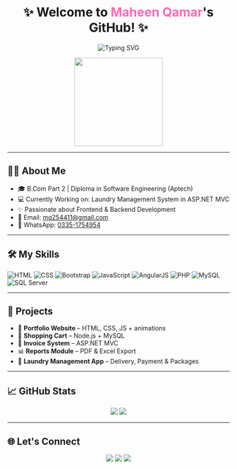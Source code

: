 <h1 align="center">✨ Welcome to <span style="color:#ff69b4;">Maheen Qamar</span>'s GitHub! ✨</h1>

<p align="center">
  <img src="https://readme-typing-svg.demolab.com?font=Fira+Code&size=24&duration=3000&pause=1000&color=F78DA7&center=true&vCenter=true&width=500&lines=💻+Web+Developer;💡+Tech+Learner;🌟+Creative+Coder;🎯+Passionate+About+Building+Things" alt="Typing SVG" />
</p>

<p align="center">
  <img src="https://media.giphy.com/media/26BRuo6sLetdllPAQ/giphy.gif" width="200" />
</p>

---

## 👩‍💻 About Me

- 🎓 B.Com Part 2 | Diploma in Software Engineering (Aptech)
- 💻 Currently Working on: Laundry Management System in ASP.NET MVC
- ✨ Passionate about Frontend & Backend Development
- 📧 Email: [mq254411@gmail.com](mailto:mq254411@gmail.com)
- 📱 WhatsApp: [0335-1754954](https://wa.me/923351754954)

---

## 🛠️ My Skills

![HTML](https://img.shields.io/badge/-HTML-E34F26?style=flat&logo=html5&logoColor=white)
![CSS](https://img.shields.io/badge/-CSS-1572B6?style=flat&logo=css3&logoColor=white)
![Bootstrap](https://img.shields.io/badge/-Bootstrap-563D7C?style=flat&logo=bootstrap&logoColor=white)
![JavaScript](https://img.shields.io/badge/-JavaScript-F7DF1E?style=flat&logo=javascript&logoColor=black)
![AngularJS](https://img.shields.io/badge/-AngularJS-DD0031?style=flat&logo=angular&logoColor=white)
![PHP](https://img.shields.io/badge/-PHP-777BB4?style=flat&logo=php&logoColor=white)
![MySQL](https://img.shields.io/badge/-MySQL-4479A1?style=flat&logo=mysql&logoColor=white)
![SQL Server](https://img.shields.io/badge/-SQL%20Server-CC2927?style=flat&logo=microsoftsqlserver&logoColor=white)

---

## 🚀 Projects

- 💼 **Portfolio Website** – HTML, CSS, JS + animations
- 🛒 **Shopping Cart** – Node.js + MySQL
- 🧾 **Invoice System** – ASP.NET MVC
- 📊 **Reports Module** – PDF & Excel Export
- 🧺 **Laundry Management App** – Delivery, Payment & Packages

---

## 📈 GitHub Stats

<p align="center">
  <img src="https://github-readme-stats.vercel.app/api?username=maheen821&show_icons=true&theme=radical" />
  <img src="https://github-readme-stats.vercel.app/api/top-langs/?username=maheen821&layout=compact&theme=radical" />
</p>

---

## 🌐 Let's Connect

<p align="center">
  <a href="mailto:mq254411@gmail.com"><img src="https://img.shields.io/badge/-Email-D14836?style=flat&logo=gmail&logoColor=white" /></a>
  <a href="https://wa.me/923351754954"><img src="https://img.shields.io/badge/-WhatsApp-25D366?style=flat&logo=whatsapp&logoColor=white" /></a>
  <a href="https://github.com/maheen821"><img src="https://img.shields.io/badge/-GitHub-333?style=flat&logo=github&logoColor=white" /></a>
</p>
